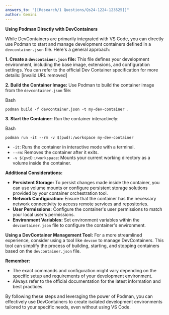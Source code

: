 ```yaml
---
answers_to: "[[Research/1 Questions/Qs24-1224-123525]]"
author: Gemini
---
```

**Using Podman Directly with DevContainers**

While DevContainers are primarily integrated with VS Code, you can directly use Podman to start and manage development containers defined in a `devcontainer.json` file. Here's a general approach:

**1. Create a `devcontainer.json` file:** This file defines your development environment, including the base image, extensions, and configuration settings. You can refer to the official Dev Container specification for more details: [invalid URL removed]

**2. Build the Container Image:** Use Podman to build the container image from the `devcontainer.json` file:

Bash

```
podman build -f devcontainer.json -t my-dev-container .
```

**3. Start the Container:** Run the container interactively:

Bash

```
podman run -it --rm -v $(pwd):/workspace my-dev-container
```

- `-it`: Runs the container in interactive mode with a terminal.
- `--rm`: Removes the container after it exits.
- `-v $(pwd):/workspace`: Mounts your current working directory as a volume inside the container.

**Additional Considerations:**

- **Persistent Storage:** To persist changes made inside the container, you can use volume mounts or configure persistent storage solutions provided by your container orchestration tool.
- **Network Configuration:** Ensure that the container has the necessary network connectivity to access remote services and repositories.
- **User Permissions:** Configure the container's user permissions to match your local user's permissions.
- **Environment Variables:** Set environment variables within the `devcontainer.json` file to configure the container's environment.

**Using a DevContainer Management Tool:** For a more streamlined experience, consider using a tool like `devcon` to manage DevContainers. This tool can simplify the process of building, starting, and stopping containers based on the `devcontainer.json` file.

**Remember:**

- The exact commands and configuration might vary depending on the specific setup and requirements of your development environment.
- Always refer to the official documentation for the latest information and best practices.

By following these steps and leveraging the power of Podman, you can effectively use DevContainers to create isolated development environments tailored to your specific needs, even without using VS Code.